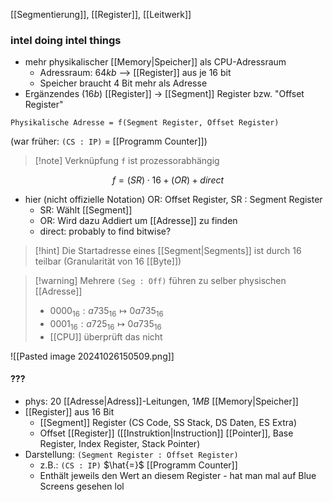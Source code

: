 [[Segmentierung]], [[Register]], [[Leitwerk]]

### intel doing intel things
- mehr physikalischer [[Memory|Speicher]] als CPU-Adressraum
	- Adressraum: $64kb$ --> [[Register]] aus je $16$ bit
	- Speicher braucht $4$ Bit mehr als Adresse
- Ergänzendes ($16b$) [[Register]] -> [[Segment]] Register bzw. "Offset Register"

```
Physikalische Adresse = f(Segment Register, Offset Register)
```

(war früher: `(CS : IP)` = [[Programm Counter]])

> [!note] Verknüpfung `f` ist prozessorabhängig

$$f = (SR) \cdot 16 + (OR) + direct$$
- hier (nicht offizielle Notation) OR: Offset Register, SR : Segment Register
	- SR: Wählt [[Segment]]
	- OR: Wird dazu Addiert um [[Adresse]] zu finden
	- direct: probably to find bitwise?

> [!hint] Die Startadresse eines [[Segment|Segments]] ist durch $16$ teilbar (Granularität von $16$ [[Byte]])

> [!warning] Mehrere `(Seg : Off)` führen zu selber physischen [[Adresse]]
> - $0000_{16} : a735_{16} \mapsto 0a735_{16}$
> - $0001_{16} : a725_{16} \mapsto 0a735_{16}$
> - [[CPU]] überprüft das nicht

![[Pasted image 20241026150509.png]]

#### ???
- phys: 20 [[Adresse|Adress]]-Leitungen, $1MB$ [[Memory|Speicher]]
- [[Register]] aus 16 Bit
	- [[Segment]] Register (CS Code, SS Stack, DS Daten, ES Extra)
	- Offset [[Register]] ([[Instruktion|Instruction]] [[Pointer]], Base Register, Index Register, Stack Pointer)
- Darstellung: `(Segment Register : Offset Register)`
	- z.B.: `(CS : IP)` $\hat{=}$ [[Programm Counter]] 
	- Enthält jeweils den Wert an diesem Register - hat man mal auf Blue Screens gesehen lol
